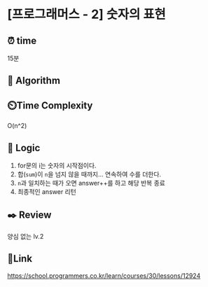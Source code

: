 # [프로그래머스 - 2] 숫자의 표현


## ⏰ **time**
15분

## :pushpin: **Algorithm**


## ⏲️**Time Complexity**
O(n^2)

## :round_pushpin: **Logic**
1. for문의 i는 숫자의 시작점이다.
2. 합(`sum`)이 `n`을 넘지 않을 때까지... 연속하여 수를 더한다.
3. `n`과 일치하는 때가 오면 answer++를 하고 해당 반복 종료
4. 최종적인 answer 리턴


## :black_nib: **Review** 
양심 없는 lv.2

## 📡**Link**
https://school.programmers.co.kr/learn/courses/30/lessons/12924

